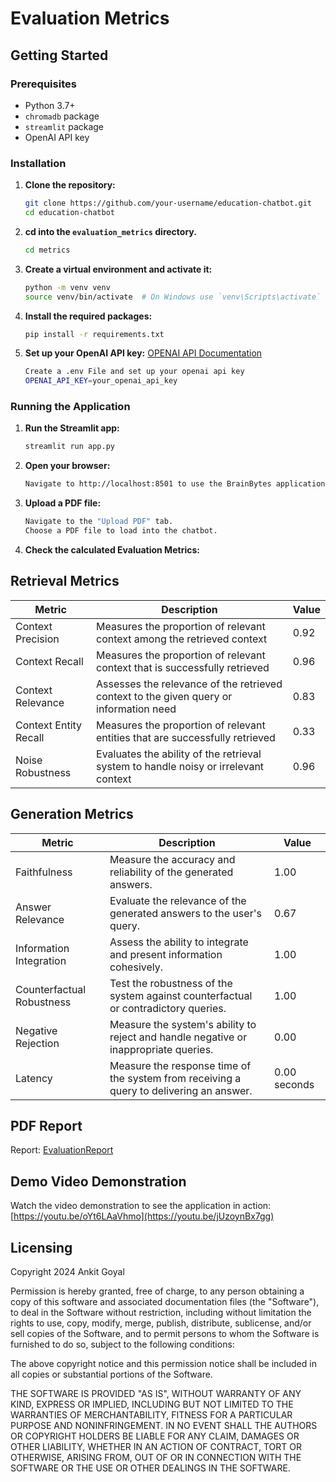 # Evaluation Metrics

## Getting Started

### Prerequisites

- Python 3.7+
- `chromadb` package
- `streamlit` package
- OpenAI API key

### Installation

1. **Clone the repository:**

   ```bash
   git clone https://github.com/your-username/education-chatbot.git
   cd education-chatbot

2. **cd into the `evaluation_metrics` directory.**
    ```bash
    cd metrics
   
3. **Create a virtual environment and activate it:** 
    ```bash
    python -m venv venv
    source venv/bin/activate  # On Windows use `venv\Scripts\activate`

4. **Install the required packages:** 
    ```bash
    pip install -r requirements.txt


5. **Set up your OpenAI API key:**
   [OPENAI API Documentation](https://platform.openai.com/docs/quickstart)
    ```bash
    Create a .env File and set up your openai api key
    OPENAI_API_KEY=your_openai_api_key

### Running the Application

1. **Run the Streamlit app:**
   ```bash
   streamlit run app.py


2. **Open your browser:** 
    ```bash
    Navigate to http://localhost:8501 to use the BrainBytes application.

3. **Upload a PDF file:**
   ```bash
   Navigate to the "Upload PDF" tab.
   Choose a PDF file to load into the chatbot.

4. **Check the calculated Evaluation Metrics:**

## Retrieval Metrics

| Metric                | Description                                                                            | Value |
|-----------------------|----------------------------------------------------------------------------------------|-------|
| Context Precision     | Measures the proportion of relevant context among the retrieved context                | 0.92  |
| Context Recall        | Measures the proportion of relevant context that is successfully retrieved             | 0.96  |
| Context Relevance     | Assesses the relevance of the retrieved context to the given query or information need | 0.83  |
| Context Entity Recall | Measures the proportion of relevant entities that are successfully retrieved           | 0.33  |
| Noise Robustness      | Evaluates the ability of the retrieval system to handle noisy or irrelevant context    | 0.96  |

## Generation Metrics

| Metric                    | Description                                                                             | Value   |
|---------------------------|-----------------------------------------------------------------------------------------|---------|
| Faithfulness              | Measure the accuracy and reliability of the generated answers.                          | 1.00    |
| Answer Relevance          | Evaluate the relevance of the generated answers to the user's query.                    | 0.67    |
| Information Integration   | Assess the ability to integrate and present information cohesively.                     | 1.00    |
| Counterfactual Robustness | Test the robustness of the system against counterfactual or contradictory queries.      | 1.00    |
| Negative Rejection        | Measure the system's ability to reject and handle negative or inappropriate queries.    | 0.00    |
| Latency                   | Measure the response time of the system from receiving a query to delivering an answer. | 0.00 seconds |

## PDF Report
Report: [EvaluationReport](./EvaluationReport.pdf)

## Demo Video Demonstration
Watch the video demonstration to see the application in action: [https://youtu.be/oYt6LAaVhmo](https://youtu.be/jUzoynBx7gg)

## Licensing

Copyright 2024 Ankit Goyal

Permission is hereby granted, free of charge, to any person obtaining a copy of this software and associated documentation files (the "Software"), to deal in the Software without restriction, including without limitation the rights to use, copy, modify, merge, publish, distribute, sublicense, and/or sell copies of the Software, and to permit persons to whom the Software is furnished to do so, subject to the following conditions:

The above copyright notice and this permission notice shall be included in all copies or substantial portions of the Software.

THE SOFTWARE IS PROVIDED "AS IS", WITHOUT WARRANTY OF ANY KIND, EXPRESS OR IMPLIED, INCLUDING BUT NOT LIMITED TO THE WARRANTIES OF MERCHANTABILITY, FITNESS FOR A PARTICULAR PURPOSE AND NONINFRINGEMENT. IN NO EVENT SHALL THE AUTHORS OR COPYRIGHT HOLDERS BE LIABLE FOR ANY CLAIM, DAMAGES OR OTHER LIABILITY, WHETHER IN AN ACTION OF CONTRACT, TORT OR OTHERWISE, ARISING FROM, OUT OF OR IN CONNECTION WITH THE SOFTWARE OR THE USE OR OTHER DEALINGS IN THE SOFTWARE.

